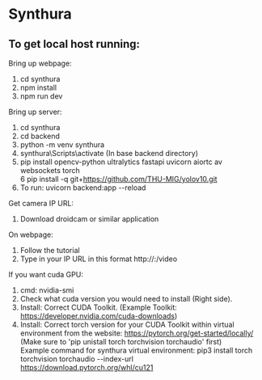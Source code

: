 # Synthura

## To get local host running:

Bring up webpage:
1. cd synthura <br>
2. npm install <br>
3. npm run dev <br>


Bring up server:
1. cd synthura <br>
2. cd backend <br>
3. python -m venv synthura <br>
4. synthura\Scripts\activate (In base backend directory) <br>
5. pip install opencv-python ultralytics fastapi uvicorn aiortc av websockets torch <br>
6  pip install -q git+https://github.com/THU-MIG/yolov10.git <br>
7. To run: uvicorn backend:app --reload <br>


Get camera IP URL:
1. Download droidcam or similar application <br>


On webpage:
1. Follow the tutorial
2. Type in your IP URL in this format http://<ip>:<port>/video <br>


If you want cuda GPU:
1. cmd: nvidia-smi <br>
2. Check what cuda version you would need to install (Right side). <br>
3. Install: Correct CUDA Toolkit. (Example Toolkit: https://developer.nvidia.com/cuda-downloads) <br>
4. Install: Correct torch version for your CUDA Toolkit within virtual environment from the website: https://pytorch.org/get-started/locally/ (Make sure to 'pip unistall torch torchvision torchaudio' first) <br>
Example command for synthura virtual environment: pip3 install torch torchvision torchaudio --index-url https://download.pytorch.org/whl/cu121 <br>
